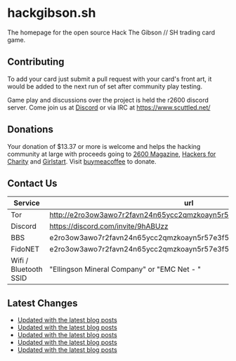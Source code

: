 # hackgibson.sh
The homepage for the open source Hack The Gibson // SH trading card game.


## Contributing

To add your card just submit a pull request with your card's front art, it would be added to the next run of set after community play testing.

Game play and discussions over the project is held the r2600 discord server. Come join us at [Discord](https://discord.com/invite/9hABUzz) or via IRC at https://www.scuttled.net/


## Donations

Your donation of $13.37 or more is welcome and helps the hacking community at large with proceeds going to [2600 Magazine](https://2600.com/), [Hackers for Charity](https://hackersforcharity.org) and [Girlstart](https://girlstart.org).  Visit [buymeacoffee](https://www.buymeacoffee.com/hackgibson.sh) to donate.


## Contact Us

Service | url
-|-
Tor | http://e2ro3ow3awo7r2favn24n65ycc2qmzkoayn5r57e3f56nvjwdcgg32ad.onion
Discord | https://discord.com/invite/9hABUzz
BBS | e2ro3ow3awo7r2favn24n65ycc2qmzkoayn5r57e3f56nvjwdcgg32ad.onion:23
FidoNET | e2ro3ow3awo7r2favn24n65ycc2qmzkoayn5r57e3f56nvjwdcgg32ad.onion:24554
Wifi / Bluetooth SSID | "Ellingson Mineral Company" or "EMC Net - <fidonet address>"

## Latest Changes
<!-- BLOG-POST-LIST:START -->
- [Updated with the latest blog posts](https://github.com/DFW2600/hackgibson.sh/commit/a4bc4556daad1c9a4ff191a2247bfef3c4a2dea8)
- [Updated with the latest blog posts](https://github.com/DFW2600/hackgibson.sh/commit/aa8f8d0ea0d169fb5fc48a9c110c15a07a48389d)
- [Updated with the latest blog posts](https://github.com/DFW2600/hackgibson.sh/commit/9ce11fe57ca3a672f3d258c9310f1de9962da6cd)
- [Updated with the latest blog posts](https://github.com/DFW2600/hackgibson.sh/commit/ff8fd0eef1a3c9182cd2b25600a1cf134f601413)
- [Updated with the latest blog posts](https://github.com/DFW2600/hackgibson.sh/commit/b4d0f9c4797718dfa4d8170adecc6b823709d7fc)
<!-- BLOG-POST-LIST:END -->
